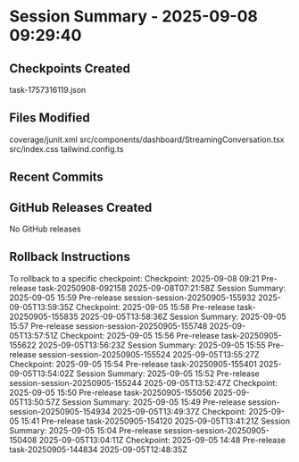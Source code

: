 # Session Summary - 2025-09-08 09:29:40

## Checkpoints Created
task-1757316119.json

## Files Modified
coverage/junit.xml
src/components/dashboard/StreamingConversation.tsx
src/index.css
tailwind.config.ts

## Recent Commits


## GitHub Releases Created
No GitHub releases

## Rollback Instructions
To rollback to a specific checkpoint:
Checkpoint: 2025-09-08 09:21	Pre-release	task-20250908-092158	2025-09-08T07:21:58Z
Session Summary: 2025-09-05 15:59	Pre-release	session-session-20250905-155932	2025-09-05T13:59:35Z
Checkpoint: 2025-09-05 15:58	Pre-release	task-20250905-155835	2025-09-05T13:58:36Z
Session Summary: 2025-09-05 15:57	Pre-release	session-session-20250905-155748	2025-09-05T13:57:51Z
Checkpoint: 2025-09-05 15:56	Pre-release	task-20250905-155622	2025-09-05T13:56:23Z
Session Summary: 2025-09-05 15:55	Pre-release	session-session-20250905-155524	2025-09-05T13:55:27Z
Checkpoint: 2025-09-05 15:54	Pre-release	task-20250905-155401	2025-09-05T13:54:02Z
Session Summary: 2025-09-05 15:52	Pre-release	session-session-20250905-155244	2025-09-05T13:52:47Z
Checkpoint: 2025-09-05 15:50	Pre-release	task-20250905-155056	2025-09-05T13:50:57Z
Session Summary: 2025-09-05 15:49	Pre-release	session-session-20250905-154934	2025-09-05T13:49:37Z
Checkpoint: 2025-09-05 15:41	Pre-release	task-20250905-154120	2025-09-05T13:41:21Z
Session Summary: 2025-09-05 15:04	Pre-release	session-session-20250905-150408	2025-09-05T13:04:11Z
Checkpoint: 2025-09-05 14:48	Pre-release	task-20250905-144834	2025-09-05T12:48:35Z
